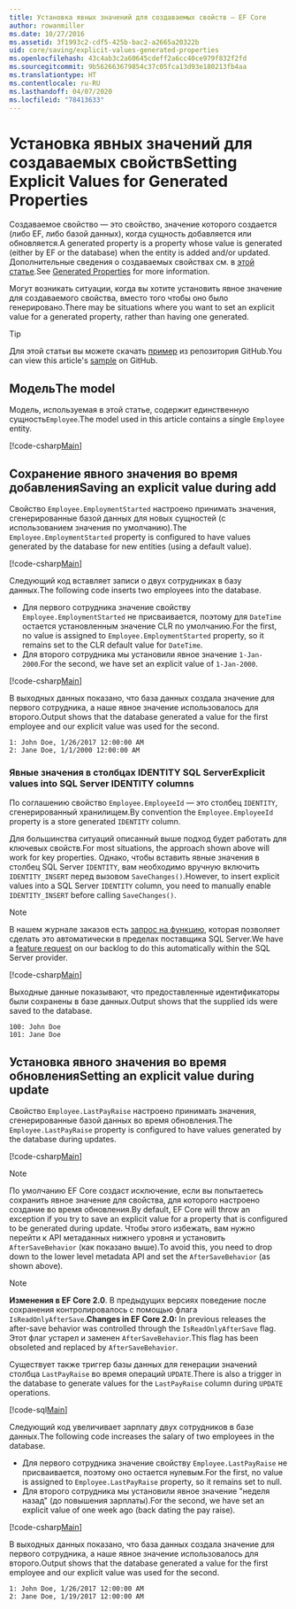 ```yaml
---
title: Установка явных значений для создаваемых свойств — EF Core
author: rowanmiller
ms.date: 10/27/2016
ms.assetid: 3f1993c2-cdf5-425b-bac2-a2665a20322b
uid: core/saving/explicit-values-generated-properties
ms.openlocfilehash: 43c4ab3c2a60645cdeff2a6cc40ce979f832f2fd
ms.sourcegitcommit: 9b562663679854c37c05fca13d93e180213fb4aa
ms.translationtype: HT
ms.contentlocale: ru-RU
ms.lasthandoff: 04/07/2020
ms.locfileid: "78413633"
---
```

# <a name="setting-explicit-values-for-generated-properties"></a><span data-ttu-id="882d6-102">Установка явных значений для создаваемых свойств</span><span class="sxs-lookup"><span data-stu-id="882d6-102">Setting Explicit Values for Generated Properties</span></span>

<span data-ttu-id="882d6-103">Создаваемое свойство — это свойство, значение которого создается (либо EF, либо базой данных), когда сущность добавляется или обновляется.</span><span class="sxs-lookup"><span data-stu-id="882d6-103">A generated property is a property whose value is generated (either by EF or the database) when the entity is added and/or updated.</span></span> <span data-ttu-id="882d6-104">Дополнительные сведения о создаваемых свойствах см. в [этой статье](../modeling/generated-properties.md).</span><span class="sxs-lookup"><span data-stu-id="882d6-104">See [Generated Properties](../modeling/generated-properties.md) for more information.</span></span>

<span data-ttu-id="882d6-105">Могут возникать ситуации, когда вы хотите установить явное значение для создаваемого свойства, вместо того чтобы оно было генерировано.</span><span class="sxs-lookup"><span data-stu-id="882d6-105">There may be situations where you want to set an explicit value for a generated property, rather than having one generated.</span></span>

> [!TIP]  
> <span data-ttu-id="882d6-106">Для этой статьи вы можете скачать [пример](https://github.com/dotnet/EntityFramework.Docs/tree/master/samples/core/Saving/ExplicitValuesGenerateProperties/) из репозитория GitHub.</span><span class="sxs-lookup"><span data-stu-id="882d6-106">You can view this article's [sample](https://github.com/dotnet/EntityFramework.Docs/tree/master/samples/core/Saving/ExplicitValuesGenerateProperties/) on GitHub.</span></span>

## <a name="the-model"></a><span data-ttu-id="882d6-107">Модель</span><span class="sxs-lookup"><span data-stu-id="882d6-107">The model</span></span>

<span data-ttu-id="882d6-108">Модель, используемая в этой статье, содержит единственную сущность`Employee`.</span><span class="sxs-lookup"><span data-stu-id="882d6-108">The model used in this article contains a single `Employee` entity.</span></span>

[!code-csharp[Main](../../../samples/core/Saving/ExplicitValuesGenerateProperties/Employee.cs#Sample)]

## <a name="saving-an-explicit-value-during-add"></a><span data-ttu-id="882d6-109">Сохранение явного значения во время добавления</span><span class="sxs-lookup"><span data-stu-id="882d6-109">Saving an explicit value during add</span></span>

<span data-ttu-id="882d6-110">Свойство `Employee.EmploymentStarted` настроено принимать значения, сгенерированные базой данных для новых сущностей (с использованием значения по умолчанию).</span><span class="sxs-lookup"><span data-stu-id="882d6-110">The `Employee.EmploymentStarted` property is configured to have values generated by the database for new entities (using a default value).</span></span>

[!code-csharp[Main](../../../samples/core/Saving/ExplicitValuesGenerateProperties/EmployeeContext.cs#EmploymentStarted)]

<span data-ttu-id="882d6-111">Следующий код вставляет записи о двух сотрудниках в базу данных.</span><span class="sxs-lookup"><span data-stu-id="882d6-111">The following code inserts two employees into the database.</span></span>

* <span data-ttu-id="882d6-112">Для первого сотрудника значение свойству `Employee.EmploymentStarted` не присваивается, поэтому для `DateTime` остается установленным значение CLR по умолчанию.</span><span class="sxs-lookup"><span data-stu-id="882d6-112">For the first, no value is assigned to `Employee.EmploymentStarted` property, so it remains set to the CLR default value for `DateTime`.</span></span>
* <span data-ttu-id="882d6-113">Для второго сотрудника мы установили явное значение `1-Jan-2000`.</span><span class="sxs-lookup"><span data-stu-id="882d6-113">For the second, we have set an explicit value of `1-Jan-2000`.</span></span>

[!code-csharp[Main](../../../samples/core/Saving/ExplicitValuesGenerateProperties/Sample.cs#EmploymentStarted)]

<span data-ttu-id="882d6-114">В выходных данных показано, что база данных создала значение для первого сотрудника, а наше явное значение использовалось для второго.</span><span class="sxs-lookup"><span data-stu-id="882d6-114">Output shows that the database generated a value for the first employee and our explicit value was used for the second.</span></span>

``` Console
1: John Doe, 1/26/2017 12:00:00 AM
2: Jane Doe, 1/1/2000 12:00:00 AM
```

### <a name="explicit-values-into-sql-server-identity-columns"></a><span data-ttu-id="882d6-115">Явные значения в столбцах IDENTITY SQL Server</span><span class="sxs-lookup"><span data-stu-id="882d6-115">Explicit values into SQL Server IDENTITY columns</span></span>

<span data-ttu-id="882d6-116">По соглашению свойство `Employee.EmployeeId` — это столбец `IDENTITY`, сгенерированный хранилищем.</span><span class="sxs-lookup"><span data-stu-id="882d6-116">By convention the `Employee.EmployeeId` property is a store generated `IDENTITY` column.</span></span>

<span data-ttu-id="882d6-117">Для большинства ситуаций описанный выше подход будет работать для ключевых свойств.</span><span class="sxs-lookup"><span data-stu-id="882d6-117">For most situations, the approach shown above will work for key properties.</span></span> <span data-ttu-id="882d6-118">Однако, чтобы вставить явные значения в столбец SQL Server `IDENTITY`, вам необходимо вручную включить `IDENTITY_INSERT` перед вызовом `SaveChanges()`.</span><span class="sxs-lookup"><span data-stu-id="882d6-118">However, to insert explicit values into a SQL Server `IDENTITY` column, you need to manually enable `IDENTITY_INSERT` before calling `SaveChanges()`.</span></span>

> [!NOTE]  
> <span data-ttu-id="882d6-119">В нашем журнале заказов есть [запрос на функцию](https://github.com/aspnet/EntityFramework/issues/703), которая позволяет сделать это автоматически в пределах поставщика SQL Server.</span><span class="sxs-lookup"><span data-stu-id="882d6-119">We have a [feature request](https://github.com/aspnet/EntityFramework/issues/703) on our backlog to do this automatically within the SQL Server provider.</span></span>

[!code-csharp[Main](../../../samples/core/Saving/ExplicitValuesGenerateProperties/Sample.cs#EmployeeId)]

<span data-ttu-id="882d6-120">Выходные данные показывают, что предоставленные идентификаторы были сохранены в базе данных.</span><span class="sxs-lookup"><span data-stu-id="882d6-120">Output shows that the supplied ids were saved to the database.</span></span>

``` Console
100: John Doe
101: Jane Doe
```

## <a name="setting-an-explicit-value-during-update"></a><span data-ttu-id="882d6-121">Установка явного значения во время обновления</span><span class="sxs-lookup"><span data-stu-id="882d6-121">Setting an explicit value during update</span></span>

<span data-ttu-id="882d6-122">Свойство `Employee.LastPayRaise` настроено принимать значения, сгенерированные базой данных во время обновления.</span><span class="sxs-lookup"><span data-stu-id="882d6-122">The `Employee.LastPayRaise` property is configured to have values generated by the database during updates.</span></span>

[!code-csharp[Main](../../../samples/core/Saving/ExplicitValuesGenerateProperties/EmployeeContext.cs#LastPayRaise)]

> [!NOTE]  
> <span data-ttu-id="882d6-123">По умолчанию EF Core создаст исключение, если вы попытаетесь сохранить явное значение для свойства, для которого настроено создание во время обновления.</span><span class="sxs-lookup"><span data-stu-id="882d6-123">By default, EF Core will throw an exception if you try to save an explicit value for a property that is configured to be generated during update.</span></span> <span data-ttu-id="882d6-124">Чтобы этого избежать, вам нужно перейти к API метаданных нижнего уровня и установить `AfterSaveBehavior` (как показано выше).</span><span class="sxs-lookup"><span data-stu-id="882d6-124">To avoid this, you need to drop down to the lower level metadata API and set the `AfterSaveBehavior` (as shown above).</span></span>

> [!NOTE]  
> <span data-ttu-id="882d6-125">**Изменения в EF Core 2.0**. В предыдущих версиях поведение после сохранения контролировалось с помощью флага `IsReadOnlyAfterSave`.</span><span class="sxs-lookup"><span data-stu-id="882d6-125">**Changes in EF Core 2.0:** In previous releases the after-save behavior was controlled through the `IsReadOnlyAfterSave` flag.</span></span> <span data-ttu-id="882d6-126">Этот флаг устарел и заменен `AfterSaveBehavior`.</span><span class="sxs-lookup"><span data-stu-id="882d6-126">This flag has been obsoleted and replaced by `AfterSaveBehavior`.</span></span>

<span data-ttu-id="882d6-127">Существует также триггер базы данных для генерации значений столбца `LastPayRaise` во время операций `UPDATE`.</span><span class="sxs-lookup"><span data-stu-id="882d6-127">There is also a trigger in the database to generate values for the `LastPayRaise` column during `UPDATE` operations.</span></span>

[!code-sql[Main](../../../samples/core/Saving/ExplicitValuesGenerateProperties/employee_UPDATE.sql)]

<span data-ttu-id="882d6-128">Следующий код увеличивает зарплату двух сотрудников в базе данных.</span><span class="sxs-lookup"><span data-stu-id="882d6-128">The following code increases the salary of two employees in the database.</span></span>

* <span data-ttu-id="882d6-129">Для первого сотрудника значение свойству `Employee.LastPayRaise` не присваивается, поэтому оно остается нулевым.</span><span class="sxs-lookup"><span data-stu-id="882d6-129">For the first, no value is assigned to `Employee.LastPayRaise` property, so it remains set to null.</span></span>
* <span data-ttu-id="882d6-130">Для второго сотрудника мы установили явное значение "неделя назад" (до повышения зарплаты).</span><span class="sxs-lookup"><span data-stu-id="882d6-130">For the second, we have set an explicit value of one week ago (back dating the pay raise).</span></span>

[!code-csharp[Main](../../../samples/core/Saving/ExplicitValuesGenerateProperties/Sample.cs#LastPayRaise)]

<span data-ttu-id="882d6-131">В выходных данных показано, что база данных создала значение для первого сотрудника, а наше явное значение использовалось для второго.</span><span class="sxs-lookup"><span data-stu-id="882d6-131">Output shows that the database generated a value for the first employee and our explicit value was used for the second.</span></span>

``` Console
1: John Doe, 1/26/2017 12:00:00 AM
2: Jane Doe, 1/19/2017 12:00:00 AM
```
